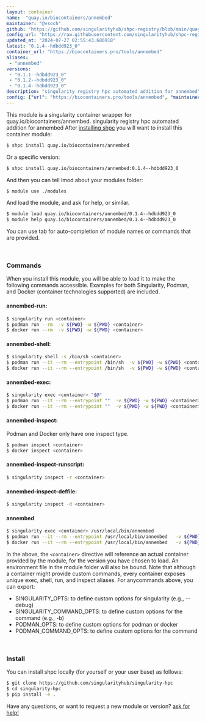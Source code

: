 ```yaml
---
layout: container
name:  "quay.io/biocontainers/annembed"
maintainer: "@vsoch"
github: "https://github.com/singularityhub/shpc-registry/blob/main/quay.io/biocontainers/annembed/container.yaml"
config_url: "https://raw.githubusercontent.com/singularityhub/shpc-registry/main/quay.io/biocontainers/annembed/container.yaml"
updated_at: "2024-07-27 02:55:43.686918"
latest: "0.1.4--hdbdd923_0"
container_url: "https://biocontainers.pro/tools/annembed"
aliases:
 - "annembed"
versions:
 - "0.1.1--hdbdd923_0"
 - "0.1.2--hdbdd923_0"
 - "0.1.4--hdbdd923_0"
description: "singularity registry hpc automated addition for annembed"
config: {"url": "https://biocontainers.pro/tools/annembed", "maintainer": "@vsoch", "description": "singularity registry hpc automated addition for annembed", "latest": {"0.1.4--hdbdd923_0": "sha256:d7caaaa5da81d9b5914d63030316d396d7260bd85969009c2ef6607c386479cf"}, "tags": {"0.1.1--hdbdd923_0": "sha256:076f6e8d4dee428ac1a14e199fa64031735fca3b82e3366a5ea1bdcd4f7b929f", "0.1.2--hdbdd923_0": "sha256:35c900ef8a6e810d727a52c12ec21edda84c8e89c17633517990c9ac620cad2b", "0.1.4--hdbdd923_0": "sha256:d7caaaa5da81d9b5914d63030316d396d7260bd85969009c2ef6607c386479cf"}, "docker": "quay.io/biocontainers/annembed", "aliases": {"annembed": "/usr/local/bin/annembed"}}
---
```


This module is a singularity container wrapper for quay.io/biocontainers/annembed.
singularity registry hpc automated addition for annembed
After [installing shpc](#install) you will want to install this container module:


```bash
$ shpc install quay.io/biocontainers/annembed
```

Or a specific version:

```bash
$ shpc install quay.io/biocontainers/annembed:0.1.4--hdbdd923_0
```

And then you can tell lmod about your modules folder:

```bash
$ module use ./modules
```

And load the module, and ask for help, or similar.

```bash
$ module load quay.io/biocontainers/annembed/0.1.4--hdbdd923_0
$ module help quay.io/biocontainers/annembed/0.1.4--hdbdd923_0
```

You can use tab for auto-completion of module names or commands that are provided.

<br>

### Commands

When you install this module, you will be able to load it to make the following commands accessible.
Examples for both Singularity, Podman, and Docker (container technologies supported) are included.

#### annembed-run:

```bash
$ singularity run <container>
$ podman run --rm  -v ${PWD} -w ${PWD} <container>
$ docker run --rm  -v ${PWD} -w ${PWD} <container>
```

#### annembed-shell:

```bash
$ singularity shell -s /bin/sh <container>
$ podman run --it --rm --entrypoint /bin/sh  -v ${PWD} -w ${PWD} <container>
$ docker run --it --rm --entrypoint /bin/sh  -v ${PWD} -w ${PWD} <container>
```

#### annembed-exec:

```bash
$ singularity exec <container> "$@"
$ podman run --it --rm --entrypoint ""  -v ${PWD} -w ${PWD} <container> "$@"
$ docker run --it --rm --entrypoint ""  -v ${PWD} -w ${PWD} <container> "$@"
```

#### annembed-inspect:

Podman and Docker only have one inspect type.

```bash
$ podman inspect <container>
$ docker inspect <container>
```

#### annembed-inspect-runscript:

```bash
$ singularity inspect -r <container>
```

#### annembed-inspect-deffile:

```bash
$ singularity inspect -d <container>
```


#### annembed

```bash
$ singularity exec <container> /usr/local/bin/annembed
$ podman run --it --rm --entrypoint /usr/local/bin/annembed   -v ${PWD} -w ${PWD} <container> -c " $@"
$ docker run --it --rm --entrypoint /usr/local/bin/annembed   -v ${PWD} -w ${PWD} <container> -c " $@"
```



In the above, the `<container>` directive will reference an actual container provided
by the module, for the version you have chosen to load. An environment file in the
module folder will also be bound. Note that although a container
might provide custom commands, every container exposes unique exec, shell, run, and
inspect aliases. For anycommands above, you can export:

 - SINGULARITY_OPTS: to define custom options for singularity (e.g., --debug)
 - SINGULARITY_COMMAND_OPTS: to define custom options for the command (e.g., -b)
 - PODMAN_OPTS: to define custom options for podman or docker
 - PODMAN_COMMAND_OPTS: to define custom options for the command

<br>

### Install

You can install shpc locally (for yourself or your user base) as follows:

```bash
$ git clone https://github.com/singularityhub/singularity-hpc
$ cd singularity-hpc
$ pip install -e .
```

Have any questions, or want to request a new module or version? [ask for help!](https://github.com/singularityhub/singularity-hpc/issues)